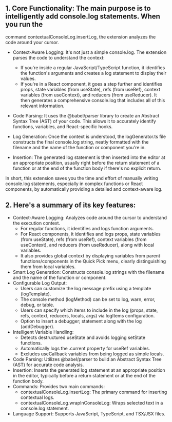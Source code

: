 ## 1. Core Functionality: The main purpose is to intelligently add console.log statements. When you run the

command contextualConsoleLog.insertLog, the extension analyzes the code around your cursor.

- Context-Aware Logging: It's not just a simple console.log. The extension parses the code to understand
  the context:
  - If you're inside a regular JavaScript/TypeScript function, it identifies the function's arguments and
    creates a log statement to display their values.
  - If you're in a React component, it goes a step further and identifies props, state variables (from
    useState), refs (from useRef), context variables (from useContext), and reducers (from useReducer).
    It then generates a comprehensive console.log that includes all of this relevant information.

- Code Parsing: It uses the @babel/parser library to create an Abstract Syntax Tree (AST) of your code.
  This allows it to accurately identify functions, variables, and React-specific hooks.

- Log Generation: Once the context is understood, the logGenerator.ts file constructs the final console.log
  string, neatly formatted with the filename and the name of the function or component you're in.

- Insertion: The generated log statement is then inserted into the editor at an appropriate position,
  usually right before the return statement of a function or at the end of the function body if there's no
  explicit return.

In short, this extension saves you the time and effort of manually writing console.log statements,
especially in complex functions or React components, by automatically providing a detailed and
context-aware log.

## 2. Here's a summary of its key features:

- Context-Aware Logging: Analyzes code around the cursor to understand the execution context.
  - For regular functions, it identifies and logs function arguments.
  - For React components, it identifies and logs props, state variables (from useState), refs (from useRef), context variables (from useContext), and reducers (from useReducer), along
    with local variables.
  - It also provides global context by displaying variables from parent functions/components in the Quick Pick menu, clearly distinguishing them from local variables.
- Smart Log Generation: Constructs console.log strings with the filename and the name of the function or component.
- Configurable Log Output:
  - Users can customize the log message prefix using a template (logTemplate).
  - The console method (logMethod) can be set to log, warn, error, debug, or table.
  - Users can specify which items to include in the log (props, state, refs, context, reducers, locals, args) via logItems configuration.
  - Option to insert a debugger; statement along with the log (addDebugger).
- Intelligent Variable Handling:
  - Detects destructured useState and avoids logging setState functions.
  - Automatically logs the .current property for useRef variables.
  - Excludes useCallback variables from being logged as simple locals.
- Code Parsing: Utilizes @babel/parser to build an Abstract Syntax Tree (AST) for accurate code analysis.
- Insertion: Inserts the generated log statement at an appropriate position in the editor, typically before a return statement or at the end of the function body.
- Commands: Provides two main commands:
  - contextualConsoleLog.insertLog: The primary command for inserting contextual logs.
  - contextualConsoleLog.wrapInConsoleLog: Wraps selected text in a console.log statement.
- Language Support: Supports JavaScript, TypeScript, and TSX/JSX files.
